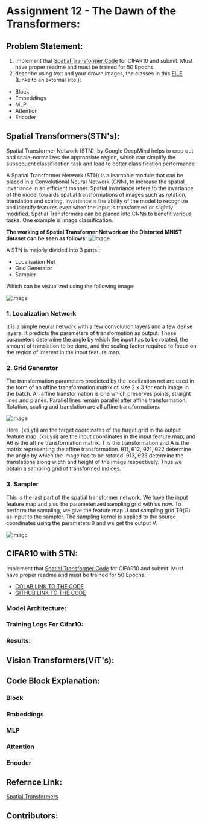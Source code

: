 # Assignment 12 - The Dawn of the Transformers:

## Problem Statement:

1. Implement that [Spatial Transformer Code](https://brsoff.github.io/tutorials/intermediate/spatial_transformer_tutorial.html) for CIFAR10 and submit. Must have proper readme and must be trained for 50 Epochs.
2. describe using text and your drawn images, the classes in this [FILE](https://github.com/jeonsworld/ViT-pytorch/blob/main/models/modeling.py) (Links to an external site.):
 - Block
 - Embeddings
 - MLP
 - Attention
 - Encoder
 
## Spatial Transformers(STN's):

Spatial Transformer Network (STN), by Google DeepMind helps to crop out and scale-normalizes the appropriate region, which can simplify the subsequent classification task and lead to better classification performance

A Spatial Transformer Network (STN) is a learnable module that can be placed in a Convolutional Neural Network (CNN), to increase the spatial invariance in an efficient manner. Spatial invariance refers to the invariance of the model towards spatial transformations of images such as rotation, translation and scaling. Invariance is the ability of the model to recognize and identify features even when the input is transformed or slightly modified. Spatial Transformers can be placed into CNNs to benefit various tasks. One example is image classification.

**The working of Spatial Transformer Network on the Distorted MNIST dataset can be seen as follows:**
![image](https://user-images.githubusercontent.com/51078583/127387882-ba6dda8c-304c-47fd-a64f-723f074395cd.png)


A STN is majorly divided into 3 parts :
- Localisation Net
- Grid Generator
- Sampler

Which can be visiualized using the following image:

![image](https://user-images.githubusercontent.com/51078583/127382590-c1f9ed10-2964-4829-a1c7-67580c3cec2e.png)

### 1. Localization Network

It is a simple neural network with a few convolution layers and a few dense layers. It predicts the parameters of transformation as output. These parameters determine the angle by which the input has to be rotated, the amount of translation to be done, and the scaling factor required to focus on the region of interest in the input feature map.
 
### 2. Grid Generator

The transformation parameters predicted by the localization net are used in the form of an affine transformation matrix of size 2 x 3 for each image in the batch. An affine transformation is one which preserves points, straight lines and planes. Parallel lines remain parallel after affine transformation. Rotation, scaling and translation are all affine transformations.

![image](https://user-images.githubusercontent.com/51078583/127388037-68615834-1b48-44a7-92fb-4abb266df9d8.png)

Here, (xti,yti) are the target coordinates of the target grid in the output feature map, (xsi,ysi) are the input coordinates in the input feature map, and Aθ is the affine transformation matrix. T is the transformation and A is the matrix representing the affine transformation. θ11, θ12, θ21, θ22 determine the angle by which the image has to be rotated. θ13, θ23 determine the translations along width and height of the image respectively. Thus we obtain a sampling grid of transformed indices.


### 3. Sampler

This is the last part of the spatial transformer network. We have the input feature map and also the parameterized sampling grid with us now. To perform the sampling, we give the feature map U and sampling grid Tθ(G) as input to the sampler. The sampling kernel is applied to the source coordinates using the parameters θ and we get the output V.

![image](https://user-images.githubusercontent.com/51078583/127388329-bcc89a75-6558-439d-bd25-52ad90d72415.png)

## CIFAR10 with STN:

Implement that [Spatial Transformer Code](https://brsoff.github.io/tutorials/intermediate/spatial_transformer_tutorial.html) for CIFAR10 and submit. Must have proper readme and must be trained for 50 Epochs.
- [COLAB LINK TO THE CODE]()
- [GITHUB LINK TO THE CODE]()

### Model Architecture:

### Training Logs For Cifar10:

### Results:

## Vision Transformers(ViT's):

## Code Block Explanation:

### Block

### Embeddings

### MLP

### Attention

### Encoder

## Refernce Link:

[Spatial Transformers](https://towardsdatascience.com/review-stn-spatial-transformer-network-image-classification-d3cbd98a70aa)

## Contributors:
